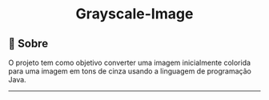 <h1 align="center">
    Grayscale-Image
</h1>

## 📌 Sobre
O projeto tem como objetivo converter uma imagem inicialmente colorida para uma imagem em tons de cinza usando a linguagem de programação Java.

---

